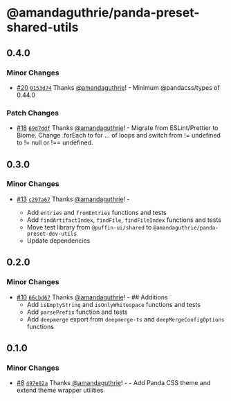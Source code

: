 # @amandaguthrie/panda-preset-shared-utils

## 0.4.0

### Minor Changes

- [#20](https://github.com/amandaguthrie/panda-css-presets/pull/20) [`0153d74`](https://github.com/amandaguthrie/panda-css-presets/commit/0153d74560bd9d6138ae8544749dbfc8a3298e4f) Thanks [@amandaguthrie](https://github.com/amandaguthrie)! - Minimum @pandacss/types of 0.44.0

### Patch Changes

- [#18](https://github.com/amandaguthrie/panda-css-presets/pull/18) [`69d7ddf`](https://github.com/amandaguthrie/panda-css-presets/commit/69d7ddf14e6f9af11a141b42ad4e144383e1ecb9) Thanks [@amandaguthrie](https://github.com/amandaguthrie)! - Migrate from ESLint/Prettier to Biome.
  Change .forEach to for ... of loops and switch from != undefined to != null or !== undefined.

## 0.3.0

### Minor Changes

- [#13](https://github.com/amandaguthrie/panda-css-presets/pull/13) [`c297a67`](https://github.com/amandaguthrie/panda-css-presets/commit/c297a67ab0fa45e69459ab7695a69729ce7fc466) Thanks [@amandaguthrie](https://github.com/amandaguthrie)! - <br />

  - Add `entries` and `fromEntries` functions and tests
  - Add `findArtifactIndex`, `findFile`, `findFileIndex` functions and tests
  - Move test library from `@puffin-ui/shared` to `@amandaguthrie/panda-preset-dev-utils`
  - Update dependencies

## 0.2.0

### Minor Changes

- [#10](https://github.com/amandaguthrie/panda-css-presets/pull/10) [`66cbd67`](https://github.com/amandaguthrie/panda-css-presets/commit/66cbd674bfc30a92cb1beb01b3cdb6c15e4b91cd) Thanks [@amandaguthrie](https://github.com/amandaguthrie)! - ## Additions
  - Add `isEmptyString` and `isOnlyWhitespace` functions and tests
  - Add `parsePrefix` function and tests
  - Add `deepmerge` export from `deepmerge-ts` and `deepMergeConfigOptions` functions

## 0.1.0

### Minor Changes

- [#8](https://github.com/amandaguthrie/panda-css-presets/pull/8) [`497e82a`](https://github.com/amandaguthrie/panda-css-presets/commit/497e82a226307bf93fa0b141066a4054f46f2c4e) Thanks [@amandaguthrie](https://github.com/amandaguthrie)! - - Add Panda CSS theme and extend theme wrapper utilities

